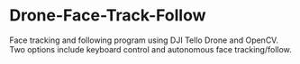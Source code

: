 # Drone-Face-Track-Follow
Face tracking and following program using DJI Tello Drone and OpenCV. Two options include keyboard control and autonomous face tracking/follow.
